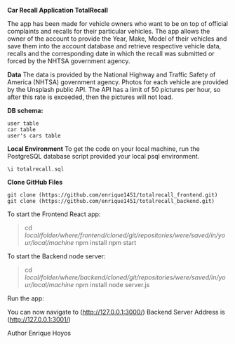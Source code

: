 **Car Recall Application TotalRecall**

The app has been made for vehicle owners who want to be on top of official complaints and recalls for their particular vehicles. The app allows the owner of the account
to provide the Year, Make, Model of their vehicles and save them into the account database and retrieve respective vehicle data, recalls and the corresponding date in which the
recall was submitted or forced by the NHTSA government agency.

**Data**
The data is provided by the National Highway and Traffic Safety of America (NHTSA) government agency.
Photos for each vehicle are provided by the Unsplash public API. The API has a limit of 50 pictures per hour, so after this rate is exceeded,
then the pictures will not load.

**DB schema:**

```
user table
car table
user's cars table
```

**Local Environment**
To get the code on your local machine, run the PostgreSQL database script provided your local psql environment.
``` 
\i totalrecall.sql
```
**Clone GitHub Files**
```
git clone (https://github.com/enrique1451/totalrecall_frontend.git)
git clone (https://github.com/enrique1451/totalrecall_backend.git)
```

To start the Frontend React app:
> cd *local/folder/where/frontend/cloned/git/repositories/were/saved/in/your/local/machine*
> npm install
> npm start

To start the Backend node server:
> cd *local/folder/where/backend/cloned/git/repositories/were/saved/in/your/local/machine*
> npm install
> node server.js

Run the app:

You can now navigate to (http://127.0.0.1:3000/)
Backend Server Address is (http://127.0.0.1:3001/)

Author Enrique Hoyos
